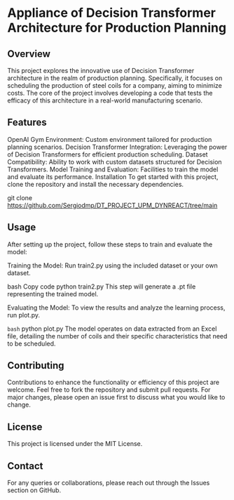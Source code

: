 
# Appliance of Decision Transformer Architecture for Production Planning
## Overview
This project explores the innovative use of Decision Transformer architecture in the realm of production planning. Specifically, it focuses on scheduling the production of steel coils for a company, aiming to minimize costs. The core of the project involves developing a code that tests the efficacy of this architecture in a real-world manufacturing scenario.

## Features
OpenAI Gym Environment: Custom environment tailored for production planning scenarios.
Decision Transformer Integration: Leveraging the power of Decision Transformers for efficient production scheduling.
Dataset Compatibility: Ability to work with custom datasets structured for Decision Transformers.
Model Training and Evaluation: Facilities to train the model and evaluate its performance.
Installation
To get started with this project, clone the repository and install the necessary dependencies.

git clone https://github.com/Sergiodmp/DT_PROJECT_UPM_DYNREACT/tree/main

## Usage
After setting up the project, follow these steps to train and evaluate the model:

Training the Model: Run train2.py using the included dataset or your own dataset.

bash
Copy code
python train2.py
This step will generate a .pt file representing the trained model.

Evaluating the Model: To view the results and analyze the learning process, run plot.py.

```bash```
python plot.py
The model operates on data extracted from an Excel file, detailing the number of coils and their specific characteristics that need to be scheduled.

## Contributing
Contributions to enhance the functionality or efficiency of this project are welcome. Feel free to fork the repository and submit pull requests. For major changes, please open an issue first to discuss what you would like to change.

## License
This project is licensed under the MIT License.

## Contact
For any queries or collaborations, please reach out through the Issues section on GitHub.

